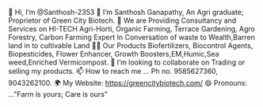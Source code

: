 👋 Hi, I’m @Santhosh-2353
👀 I’m Santhosh Ganapathy, An Agri graduate; Proprietor of Green City Biotech.
🌱 We are Providing Consultancy and Services on HI-TECH Agri-Horti, Organic Farming, Terrace Gardening, Agro Forestry, Carbon Farming Expert In Conversation of waste to Wealth,Barren land in to cultivable Land
👨‍🌾 Our Products Biofertilizers, Biocontrol Agents, Biopesticides, Flower Enhancer, Growth Boosters,EM,Humic,Sea weed,Enriched Vermicompost.
💞️ I’m looking to collaborate on Trading or selling my products.
📫 How to reach me ... Ph no. 9585627360, 9043262100.
🌍 My Website: https://greencitybiotech.com/
😄 Pronouns: ..."Farm is yours; Care is ours"
